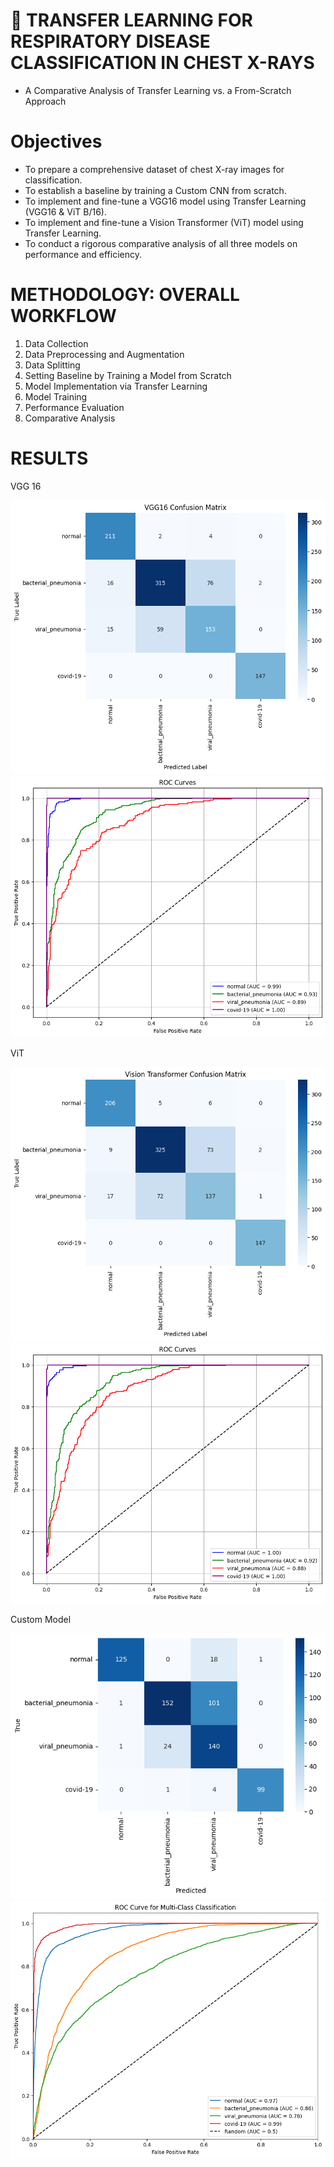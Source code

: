 # 🧠 TRANSFER LEARNING FOR RESPIRATORY DISEASE CLASSIFICATION IN CHEST X-RAYS
  - A Comparative Analysis of Transfer Learning vs. a From-Scratch Approach

# Objectives
 - To prepare a comprehensive dataset of chest X-ray images for classification.
 - To establish a baseline by training a Custom CNN from scratch.
 - To implement and fine-tune a VGG16 model using Transfer Learning (VGG16 & ViT B/16).
 - To implement and fine-tune a Vision Transformer (ViT) model using Transfer Learning.
 - To conduct a rigorous comparative analysis of all three models on performance and efficiency.

# METHODOLOGY: OVERALL WORKFLOW
  1. Data Collection
  2. Data Preprocessing and Augmentation
  3. Data Splitting
  4. Setting Baseline by Training a Model from Scratch
  5. Model Implementation via Transfer Learning
  6. Model Training
  7. Performance Evaluation
  8. Comparative Analysis

# RESULTS

VGG 16

![Vgg](results/__results___21_3.png)
![Vgg](results/__results___21_4.png)

ViT

![ViT](results/__results___23_5.png)
![ViT](results/__results___23_6.png)

Custom Model

![CNN](results/__results___44_1.png)
![CNN](results/__results___41_1.png)


